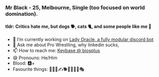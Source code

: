 <!--
**BiosPlus/BiosPlus** is a ✨ _special_ ✨ repository because its `README.md` (this file) appears on your GitHub profile.

Here are some ideas to get you started:
-->

### Mr Black - 25, Melbourne, Single (too focused on world domination).
#### tldr: Critics hate me, but dogs 🐕, cats 🐈, and some people like me 🤟

- 🔭 I’m currently working on [Lady Oracle, a fully modular discord bot](https://github.com/BiosPlus/LadyOracle)
- 💬 Ask me about Pro Wrestling, why linkedin sucks, 
- 📫 How to reach me: [Keybase @ biosplus](https://keybase.io/biosplus)
- 😄 Pronouns: He/Him
- Blood: 🅰️+
- Favourite things: 🤼🍺👺✍️🐕🍌🍺🍺🍺🎭


<!-- - 🌱 I’m currently learning ...
- 👯 I’m looking to collaborate on ... -->
<!-- - 🤔 I’m looking for help with ... -->
